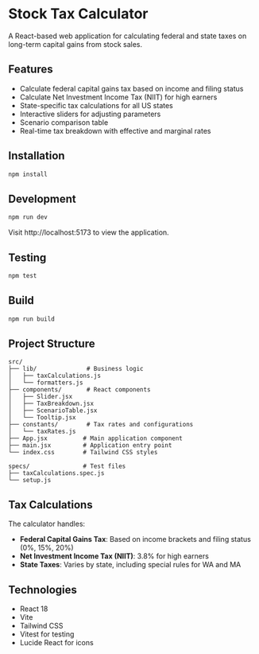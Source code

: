# Stock Tax Calculator

A React-based web application for calculating federal and state taxes on long-term capital gains from stock sales.

## Features

- Calculate federal capital gains tax based on income and filing status
- Calculate Net Investment Income Tax (NIIT) for high earners
- State-specific tax calculations for all US states
- Interactive sliders for adjusting parameters
- Scenario comparison table
- Real-time tax breakdown with effective and marginal rates

## Installation

```bash
npm install
```

## Development

```bash
npm run dev
```

Visit http://localhost:5173 to view the application.

## Testing

```bash
npm test
```

## Build

```bash
npm run build
```

## Project Structure

```
src/
├── lib/              # Business logic
│   ├── taxCalculations.js
│   └── formatters.js
├── components/       # React components
│   ├── Slider.jsx
│   ├── TaxBreakdown.jsx
│   ├── ScenarioTable.jsx
│   └── Tooltip.jsx
├── constants/        # Tax rates and configurations
│   └── taxRates.js
├── App.jsx          # Main application component
├── main.jsx         # Application entry point
└── index.css        # Tailwind CSS styles

specs/               # Test files
├── taxCalculations.spec.js
└── setup.js
```

## Tax Calculations

The calculator handles:

- **Federal Capital Gains Tax**: Based on income brackets and filing status (0%, 15%, 20%)
- **Net Investment Income Tax (NIIT)**: 3.8% for high earners
- **State Taxes**: Varies by state, including special rules for WA and MA

## Technologies

- React 18
- Vite
- Tailwind CSS
- Vitest for testing
- Lucide React for icons